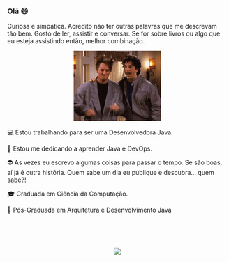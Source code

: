 ### Olá :smile:

Curiosa e simpática. Acredito não ter outras palavras que me descrevam tão bem. Gosto de ler, assistir e conversar. Se for sobre livros ou algo que eu esteja assistindo então, melhor combinação.

<p align="center">
  <img src="https://github.com/fysabelah/fysabelah/blob/89edc9f94841b0b42ab1fe7437e13f506d8d7eb1/Gif.gif" />
</p>

:computer: Estou trabalhando para ser uma Desenvolvedora Java.

:school_satchel: Estou me dedicando a aprender Java e DevOps.

:alien: As vezes eu escrevo algumas coisas para passar o tempo. Se são boas, aí já é outra história. Quem sabe um dia eu publique e descubra... quem sabe?!

:mortar_board: Graduada em Ciência da Computação.

:floppy_disk: Pós-Graduada em Arquitetura e Desenvolvimento Java

<br><br><br>
<div align="center">
  <a href="https://www.linkedin.com/in/isabela-fran%C3%A7a-4b43391a2/">
  <img height="180em" src="https://github-readme-stats.vercel.app/api/top-langs/?username=fysabelah&layout=compact&langs_count=7&theme=radical"/>
</div>
